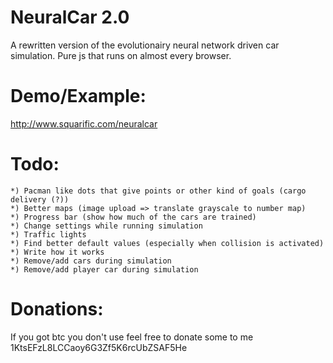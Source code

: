 NeuralCar 2.0
=============

A rewritten version of the evolutionairy neural network driven car simulation.
Pure js that runs on almost every browser.

Demo/Example:
========

http://www.squarific.com/neuralcar

Todo:
=====

	*) Pacman like dots that give points or other kind of goals (cargo delivery (?))
	*) Better maps (image upload => translate grayscale to number map)
	*) Progress bar (show how much of the cars are trained)
	*) Change settings while running simulation
	*) Traffic lights
	*) Find better default values (especially when collision is activated)
	*) Write how it works
	*) Remove/add cars during simulation
	*) Remove/add player car during simulation
	
Donations:
==========

If you got btc you don't use feel free to donate some to me
1KtsEFzL8LCCaoy6G3Zf5K6rcUbZSAF5He 